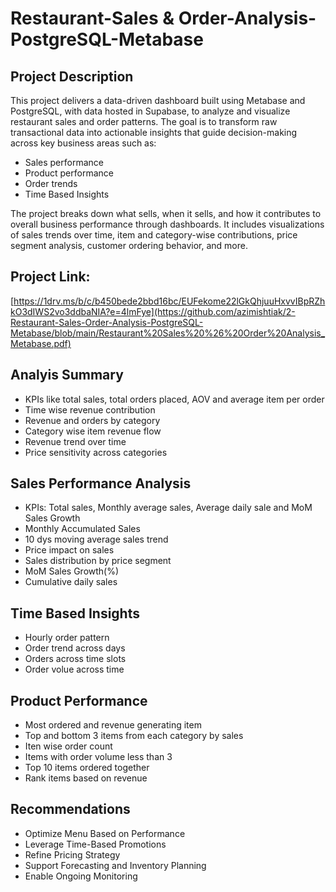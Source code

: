 # Restaurant-Sales & Order-Analysis-PostgreSQL-Metabase
## Project Description
This project delivers a data-driven dashboard built using Metabase and PostgreSQL, with data hosted in Supabase, to analyze and visualize restaurant sales and order patterns. The goal is to transform raw transactional data into actionable insights that guide decision-making across key business areas such as:

- Sales performance
- Product performance
- Order trends
- Time Based Insights

The project breaks down what sells, when it sells, and how it contributes to overall business performance through dashboards. It includes visualizations of sales trends over time, item and category-wise contributions, price segment analysis, customer ordering behavior, and more.

## Project Link:
[https://1drv.ms/b/c/b450bede2bbd16bc/EUFekome22lGkQhjuuHxvvIBpRZhkO3dIWS2vo3ddbaNIA?e=4lmFye](https://github.com/azimishtiak/2-Restaurant-Sales-Order-Analysis-PostgreSQL-Metabase/blob/main/Restaurant%20Sales%20%26%20Order%20Analysis_Metabase.pdf)

## Analyis Summary
- KPIs like total sales, total orders placed, AOV and average item per order
- Time wise revenue contribution
- Revenue and orders by category
- Category wise item revenue flow
- Revenue trend over time
- Price sensitivity across categories

## Sales Performance Analysis
- KPIs: Total sales, Monthly average sales, Average daily sale and MoM Sales Growth
- Monthly Accumulated Sales
- 10 dys moving average sales trend
- Price impact on sales
- Sales distribution by price segment
- MoM Sales Growth(%)
- Cumulative daily sales

## Time Based Insights
- Hourly order pattern
- Order trend across days
- Orders across time slots
- Order volue across time

## Product Performance
- Most ordered and revenue generating item
- Top and bottom 3 items from each category by sales
- Iten wise order count
- Items with order volume less than 3
- Top 10 items ordered together
- Rank items based on revenue

## Recommendations
- Optimize Menu Based on Performance
- Leverage Time-Based Promotions
- Refine Pricing Strategy
- Support Forecasting and Inventory Planning
- Enable Ongoing Monitoring




